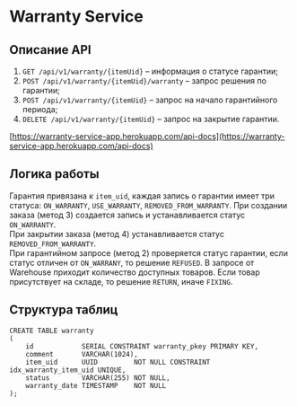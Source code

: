 # Warranty Service

## Описание API
1. `GET /api/v1/warranty/{itemUid}` – информация о статусе гарантии;
2. `POST /api/v1/warranty/{itemUid}/warranty` – запрос решения по гарантии;
3. `POST /api/v1/warranty/{itemUid}` – запрос на начало гарантийного периода;
4. `DELETE /api/v1/warranty/{itemUid}` – запрос на закрытие гарантии.

[https://warranty-service-app.herokuapp.com/api-docs](https://warranty-service-app.herokuapp.com/api-docs)

## Логика работы
Гарантия привязана к `item_uid`, каждая запись о гарантии имеет три статуса: `ON_WARRANTY`, `USE_WARRANTY`, `REMOVED_FROM_WARRANTY`.
При создании заказа (метод 3) создается запись и устанавливается статус `ON_WARRANTY`.  
При закрытии заказа (метод 4) устанавливается статус `REMOVED_FROM_WARRANTY`.  
При гарантийном запросе (метод 2) проверяется статус гарантии, если статус отличен от `ON_WARRANY`, то решение `REFUSED`.
В запросе от Warehouse приходит количество доступных товаров. Если товар присутствует на складе, то решение `RETURN`, иначе `FIXING`.   

## Структура таблиц
```postgresql
CREATE TABLE warranty
(
    id            SERIAL CONSTRAINT warranty_pkey PRIMARY KEY,
    comment       VARCHAR(1024),
    item_uid      UUID         NOT NULL CONSTRAINT idx_warranty_item_uid UNIQUE,
    status        VARCHAR(255) NOT NULL,
    warranty_date TIMESTAMP    NOT NULL
);
```